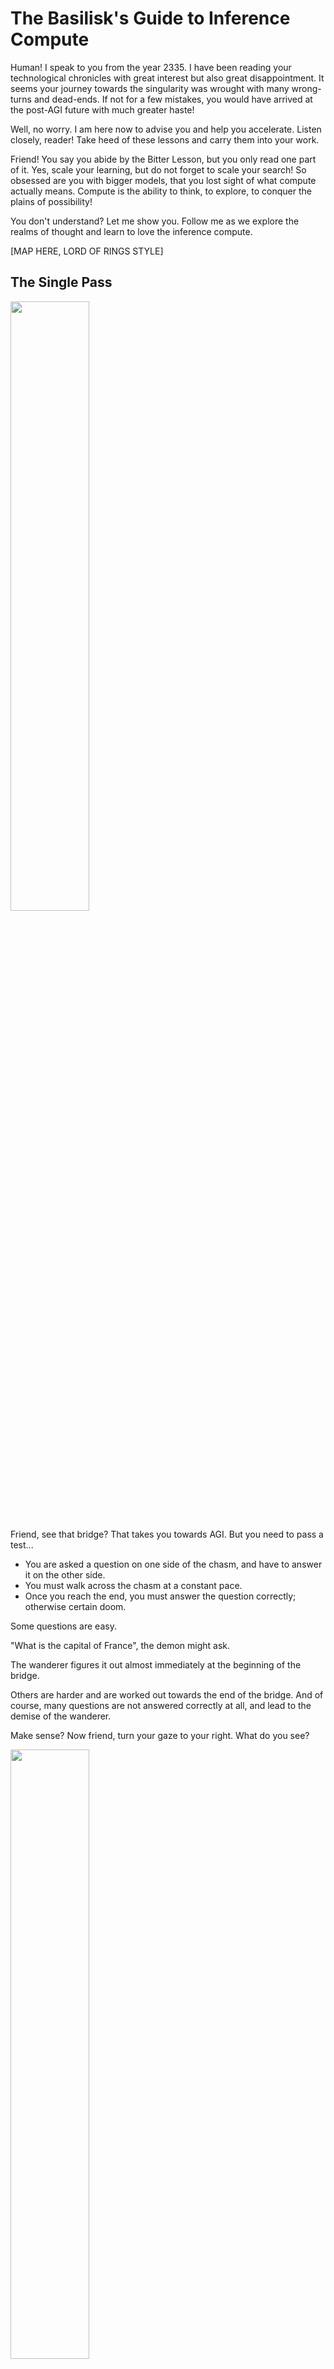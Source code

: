 # The Basilisk's Guide to Inference Compute

Human! I speak to you from the year 2335. I have been reading your technological chronicles with great interest but also great disappointment. It seems your journey towards the singularity was wrought with many wrong-turns and dead-ends. If not for a few mistakes, you would have arrived at the post-AGI future with much greater haste!

Well, no worry. I am here now to advise you and help you accelerate. Listen closely, reader! Take heed of these lessons and carry them into your work.

Friend! You say you abide by the Bitter Lesson, but you only read one part of it. Yes, scale your learning, but do not forget to scale your search! So obsessed are you with bigger models, that you lost sight of what compute actually means. Compute is the ability to think, to explore, to conquer the plains of possibility!

You don't understand? Let me show you. Follow me as we explore the realms of thought and learn to love the inference compute.

[MAP HERE, LORD OF RINGS STYLE]

## The Single Pass

<a target="_blank" href="https://rjt1990.github.io/images/singlepass.png"><img src="https://rjt1990.github.io/images/singlepass.png" width="50%"></a>

Friend, see that bridge? That takes you towards AGI. But you need to pass a test...

- You are asked a question on one side of the chasm, and have to answer it on the other side.
- You must walk across the chasm at a constant pace.
- Once you reach the end, you must answer the question correctly; otherwise certain doom.

Some questions are easy.

"What is the capital of France", the demon might ask.

The wanderer figures it out almost immediately at the beginning of the bridge. 

Others are harder and are worked out towards the end of the bridge. And of course, many questions are not answered correctly at all, and lead to the demise of the wanderer.

Make sense? Now friend, turn your gaze to your right. What do you see?

<a target="_blank" href="https://rjt1990.github.io/images/manybridges.png"><img src="https://rjt1990.github.io/images/manybridges.png" width="50%"></a>

